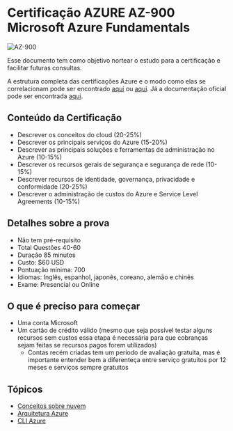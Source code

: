 # Certificação AZURE AZ-900 Microsoft Azure Fundamentals

  ![AZ-900](https://learn.microsoft.com/pt-br/media/learn/certification/badges/microsoft-certified-fundamentals-badge.svg)
  

Esse documento tem como objetivo nortear o estudo para a certificação e facilitar futuras consultas.

A estrutura completa das certificações Azure e o modo como elas se correlacionam pode ser encontrado [aqui](https://query.prod.cms.rt.microsoft.com/cms/api/am/binary/RE4wyqh) ou [aqui](https://query.prod.cms.rt.microsoft.com/cms/api/am/binary/RE2PjDI). Já a documentação oficial pode ser encontrada [aqui](https://learn.microsoft.com/pt-br/azure/?product=popular).

## Conteúdo da Certificação

- Descrever os conceitos do cloud (20-25%)
- Descrever os principais serviços do Azure (15-20%)
- Descrever as principais soluções e ferramentas de administração no Azure (10-15%)
- Descrever os recursos gerais de segurança e segurança de rede (10-15%)
- Descrever recursos de identidade, governança, privacidade e conformidade (20-25%)
- Descrever o administração de custos do Azure e Service Level Agreements (10-15%)

## Detalhes sobre a prova

- Não tem pré-requisito
- Total Questões 40-60
- Duração 85 minutos
- Custo: $60 USD
- Pontuação mínima: 700
- Idiomas: Inglês, espanhol, japonês, coreano, alemão e  chinês
- Exame:  Presencial ou Online

## O que é preciso para começar

- Uma conta Microsoft
- Um cartão de crédito válido (mesmo que seja possível testar alguns recursos sem custos essa etapa é necessária para que cobranças sejam feitas se recursos pagos forem utilizados)
	- Contas recém criadas tem um período de avaliação gratuita, mas é importante entender bem a diferenteça entre serviço gratuitos por 12 meses e serviços sempre gratuitos

## Tópicos

- [Conceitos sobre nuvem](topics/cloud-concepts.md)
- [Arquitetura Azure](topics/azure-architecture.md)
- [CLI Azure](topics/azure-cli.md)
